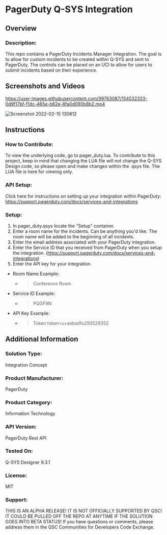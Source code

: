 # PagerDuty Q-SYS Integration

## Overview
### Description:
This repo contains a PagerDuty Incidents Manager Integration. The goal is to allow for custom incidents to be created within Q-SYS and sent to PagerDuty. The controls can be placed on an UCI to allow for users to submit incidents based on their experience. 

## Screenshots and Videos

https://user-images.githubusercontent.com/99763087/154532333-0d9f17bf-f1dc-465e-b62e-8fa0d090b8b2.mp4


![Screenshot 2022-02-15 130812](https://user-images.githubusercontent.com/99763087/154532596-0327e2ef-70bc-4043-b22f-ad2941b84a2d.png)


## Instructions

### How to Contribute:
To view the underlying code, go to pager_duty.lua. To contribute to this project, keep in mind that changing the LUA file will not change the Q-SYS Design code, so please open and make changes within the .qsys file. The LUA file is here for viewing only.

### API Setup:
Click here for instructions on setting up your integration within PagerDuty: https://support.pagerduty.com/docs/services-and-integrations

### Setup:
1. In pager_duty.qsys locate the "Setup" container. 
2. Enter a room name for the incidents. Can be anything you'd like. The room name will be added to the beginning of all incidents. 
3. Enter the email address associated with your PagerDuty integration.
4. Enter the Service ID that you received from PagerDuty when you setup the integration. (https://support.pagerduty.com/docs/services-and-integrations)
5. Enter the API key for your integration. 

- Room Name Example: 
  - > Conference Room

- Service ID Example:
  - > PQGF9N

- API Key Example: 
  - > Token token=u+asbsdfu293529352




## Additional Information
### Solution Type: 
Integration Concept
### Product Manufacturer:
PagerDuty
### Product Category:
Information Technology
### API Version:
PagerDuty Rest API
### Tested On:
Q-SYS Designer 9.3.1
### License:
MIT
### Support:
THIS IS AN ALPHA RELEASE! IT IS NOT OFFICIALLY SUPPORTED BY QSC!
IT COULD BE PULLED OFF THE REPO AT ANYTIME IF THE SOLUTION GOES INTO BETA STATUS!
If you have questions or comments, please address them in the QSC Communities for Developers Code Exchange. 




